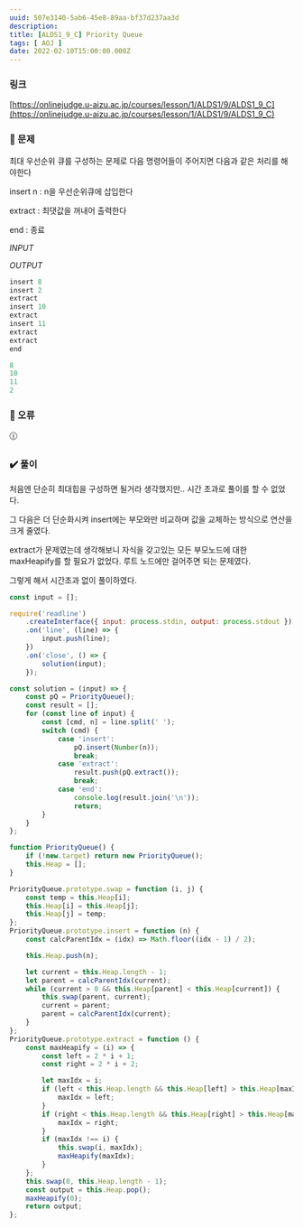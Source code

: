 ```yaml
---
uuid: 507e3140-5ab6-45e8-89aa-bf37d237aa3d
description: 
title: [ALDS1_9_C] Priority Queue
tags: [ AOJ ]
date: 2022-02-10T15:00:00.000Z
---
```








### 링크

[https://onlinejudge.u-aizu.ac.jp/courses/lesson/1/ALDS1/9/ALDS1_9_C](https://onlinejudge.u-aizu.ac.jp/courses/lesson/1/ALDS1/9/ALDS1_9_C)

### 📝 문제

최대 우선순위 큐를 구성하는 문제로 다음 명령어들이 주어지면 다음과 같은 처리를 해야한다

insert n : n을 우선순위큐에 삽입한다

extract : 최댓값을 꺼내어 출력한다

end : 종료

*INPUT*

*OUTPUT*

```jsx
insert 8
insert 2
extract
insert 10
extract
insert 11
extract
extract
end
```

```jsx
8
10
11
2
```

### 🚨 오류

<aside>
🕧

</aside>

### ✔️ 풀이

처음엔 단순히 최대힙을 구성하면 될거라 생각했지만.. 시간 초과로 풀이를 할 수 없었다.

그 다음은 더 단순화시켜 insert에는 부모와만 비교하며 값을 교체하는 방식으로 연산을 크게 줄였다.

extract가 문제였는데 생각해보니 자식을 갖고있는 모든 부모노드에 대한 maxHeapify를 할 필요가 없었다. 루트 노드에만 걸어주면 되는 문제였다.

그렇게 해서 시간초과 없이 풀이하였다.

```jsx
const input = [];

require('readline')
    .createInterface({ input: process.stdin, output: process.stdout })
    .on('line', (line) => {
        input.push(line);
    })
    .on('close', () => {
        solution(input);
    });

const solution = (input) => {
    const pQ = PriorityQueue();
    const result = [];
    for (const line of input) {
        const [cmd, n] = line.split(' ');
        switch (cmd) {
            case 'insert':
                pQ.insert(Number(n));
                break;
            case 'extract':
                result.push(pQ.extract());
                break;
            case 'end':
                console.log(result.join('\n'));
                return;
        }
    }
};

function PriorityQueue() {
    if (!new.target) return new PriorityQueue();
    this.Heap = [];
}

PriorityQueue.prototype.swap = function (i, j) {
    const temp = this.Heap[i];
    this.Heap[i] = this.Heap[j];
    this.Heap[j] = temp;
};
PriorityQueue.prototype.insert = function (n) {
    const calcParentIdx = (idx) => Math.floor((idx - 1) / 2);

    this.Heap.push(n);

    let current = this.Heap.length - 1;
    let parent = calcParentIdx(current);
    while (current > 0 && this.Heap[parent] < this.Heap[current]) {
        this.swap(parent, current);
        current = parent;
        parent = calcParentIdx(current);
    }
};
PriorityQueue.prototype.extract = function () {
    const maxHeapify = (i) => {
        const left = 2 * i + 1;
        const right = 2 * i + 2;

        let maxIdx = i;
        if (left < this.Heap.length && this.Heap[left] > this.Heap[maxIdx]) {
            maxIdx = left;
        }
        if (right < this.Heap.length && this.Heap[right] > this.Heap[maxIdx]) {
            maxIdx = right;
        }
        if (maxIdx !== i) {
            this.swap(i, maxIdx);
            maxHeapify(maxIdx);
        }
    };
    this.swap(0, this.Heap.length - 1);
    const output = this.Heap.pop();
    maxHeapify(0);
    return output;
};
```